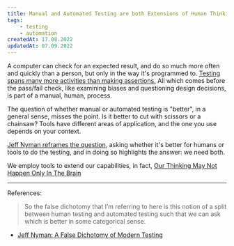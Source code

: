 ```yaml
---
title: Manual and Automated Testing are both Extensions of Human Thinking
tags: 
    - testing
    - automation
createdAt: 17.08.2022
updatedAt: 07.09.2022
---
```

A computer can check for an expected result, and do so much more often and quickly than a person, but only in the way it's programmed to. [Testing spans many more activities than making assertions.]() All which comes before the pass/fail check, like examining biases and questioning design decisions, is part of a manual, human, process. 

The question of whether manual or automated testing is "better", in a general sense, misses the point. Is it better to cut with scissors or a chainsaw? Tools have different areas of application, and the one you use depends on your context. 

[Jeff Nyman reframes the question](http://testerstories.com/2018/11/a-false-dichotomy-of-modern-testing/), asking whether it's better for humans or tools to do the testing, and in doing so highlights the answer: we need both. 

We employ tools to extend our capabilities, in fact, [Our Thinking May Not Happen Only In The Brain](our-thinking-may-not-happen-only-in-the-brain)

--- 
References: 
> So the false dichotomy that I’m referring to here is this notion of a split between human testing and automated testing such that we can ask which is better in some categorical sense. 
- [Jeff Nyman: A False Dichotomy of Modern Testing](http://testerstories.com/2018/11/a-false-dichotomy-of-modern-testing/)